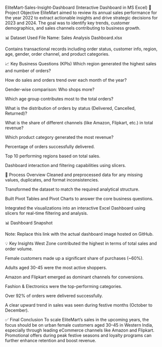 EliteMart-Sales-Insight-Dashboard (Interactive Dashboard in MS Excel)
📌 Project Objective
EliteMart aimed to review its annual sales performance for the year 2022 to extract actionable insights and drive strategic decisions for 2023 and 2024. The goal was to identify key trends, customer demographics, and sales channels contributing to business growth.

📊 Dataset Used
File Name: Sales Analysis Dashboard.xlsx

Contains transactional records including order status, customer info, region, age, gender, order channel, and product categories.

📈 Key Business Questions (KPIs)
Which region generated the highest sales and number of orders?

How do sales and orders trend over each month of the year?

Gender-wise comparison: Who shops more?

Which age group contributes most to the total orders?

What is the distribution of orders by status (Delivered, Cancelled, Returned)?

What is the share of different channels (like Amazon, Flipkart, etc.) in total revenue?

Which product category generated the most revenue?

Percentage of orders successfully delivered.

Top 10 performing regions based on total sales.

Dashboard interaction and filtering capabilities using slicers.

🔧 Process Overview
Cleaned and preprocessed data for any missing values, duplicates, and format inconsistencies.

Transformed the dataset to match the required analytical structure.

Built Pivot Tables and Pivot Charts to answer the core business questions.

Integrated the visualizations into an interactive Excel Dashboard using slicers for real-time filtering and analysis.

📊 Dashboard Snapshot

Note: Replace this link with the actual dashboard image hosted on GitHub.

💡 Key Insights
West Zone contributed the highest in terms of total sales and order volume.

Female customers made up a significant share of purchases (~60%).

Adults aged 30-45 were the most active shoppers.

Amazon and Flipkart emerged as dominant channels for conversions.

Fashion & Electronics were the top-performing categories.

Over 92% of orders were delivered successfully.

A clear upward trend in sales was seen during festive months (October to December).

✅ Final Conclusion
To scale EliteMart’s sales in the upcoming years, the focus should be on urban female customers aged 30–45 in Western India, especially through leading eCommerce channels like Amazon and Flipkart. Promotional offers during peak festive seasons and loyalty programs can further enhance retention and boost revenue.
